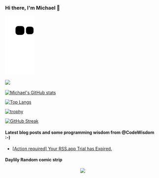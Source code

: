 ### Hi there, I'm Michael 👋

<img src="https://raw.githubusercontent.com/msoftware/msoftware/output/github-contribution-grid-snake.svg" />

![](https://github-profile-summary-cards.vercel.app/api/cards/profile-details?username=msoftware&theme=vue)

[![Michael's GitHub stats](https://github-readme-stats.vercel.app/api?username=msoftware)](https://github.com/msoftware/github-readme-stats)

[![Top Langs](https://github-readme-stats.vercel.app/api/top-langs/?username=msoftware&layout=compact)](https://github.com/anuraghazra/github-readme-stats)

[![trophy](https://github-profile-trophy.vercel.app/?username=msoftware)](https://github.com/ryo-ma/github-profile-trophy)

[![GitHub Streak](https://github-readme-streak-stats.herokuapp.com/?user=msoftware)](https://git.io/streak-stats)

#### Latest blog posts and some programming wisdom from @CodeWisdom :-)
<!-- BLOG-POST-LIST:START -->
- [[Action required] Your RSS.app Trial has Expired.](https://rss.app)
<!-- BLOG-POST-LIST:END -->

#### Daylily Random comic strip
<!--START_SECTION:comicstrip-->
<p align="center">
 <a href="https://xkcd.com/">
 <img src="https://imgs.xkcd.com/comics/outdated_periodic_table.png" />
</a>
</p>
<!--END_SECTION:comicstrip-->

<!--
**msoftware/msoftware** is a ✨ _special_ ✨ repository because its `README.md` (this file) appears on your GitHub profile.

Here are some ideas to get you started:

- 🔭 I’m currently working on ...
- 🌱 I’m currently learning ...
- 👯 I’m looking to collaborate on ...
- 🤔 I’m looking for help with ...
- 💬 Ask me about ...
- 📫 How to reach me: ...
- 😄 Pronouns: ...
- ⚡ Fun fact: ...
-->

